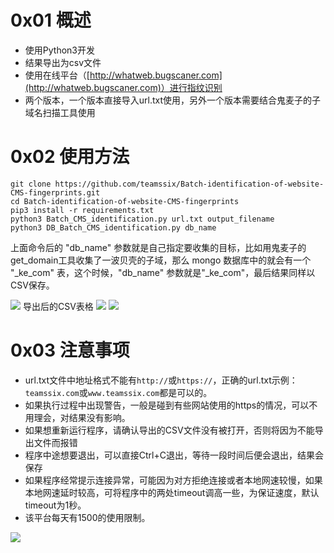 # 0x01 概述
* 使用Python3开发
* 结果导出为csv文件
* 使用在线平台（[http://whatweb.bugscaner.com](http://whatweb.bugscaner.com)）进行指纹识别
* 两个版本，一个版本直接导入url.txt使用，另外一个版本需要结合鬼麦子的子域名扫描工具使用

# 0x02 使用方法
```
git clone https://github.com/teamssix/Batch-identification-of-website-CMS-fingerprints.git
cd Batch-identification-of-website-CMS-fingerprints
pip3 install -r requirements.txt
python3 Batch_CMS_identification.py url.txt output_filename
python3 DB_Batch_CMS_identification.py db_name
```

上面命令后的 "db_name" 参数就是自己指定要收集的目标，比如用鬼麦子的get_domain工具收集了一波贝壳的子域，那么 mongo 数据库中的就会有一个 "_ke_com" 表，这个时候，"db_name" 参数就是"_ke_com"，最后结果同样以CSV保存。


![](https://teamssix.oss-cn-hangzhou.aliyuncs.com/cmsshibie1.png)
导出后的CSV表格
![](https://teamssix.oss-cn-hangzhou.aliyuncs.com/Batch_CMS_identification2.png)
![](https://teamssix.oss-cn-hangzhou.aliyuncs.com/Batch_CMS_identification3.png)

# 0x03 注意事项
* url.txt文件中地址格式不能有```http://```或```https://```，正确的url.txt示例：```teamssix.com```或```www.teamssix.com```都是可以的。
* 如果执行过程中出现警告，一般是碰到有些网站使用的https的情况，可以不用理会，对结果没有影响。
* 如果想重新运行程序，请确认导出的CSV文件没有被打开，否则将因为不能导出文件而报错
* 程序中途想要退出，可以直接Ctrl+C退出，等待一段时间后便会退出，结果会保存
* 如果程序经常提示连接异常，可能因为对方拒绝连接或者本地网速较慢，如果本地网速延时较高，可将程序中的两处timeout调高一些，为保证速度，默认timeout为1秒。
* 该平台每天有1500的使用限制。

![](https://teamssix.oss-cn-hangzhou.aliyuncs.com/TeamsSix_Subscription_Logo2.png)
